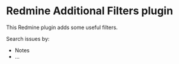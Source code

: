 Redmine Additional Filters plugin
======================

This Redmine plugin adds some useful filters.

Search issues by:
- Notes
- ...
